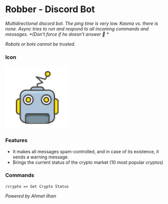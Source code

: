 # Robber - Discord Bot

_Multidirectional discord bot. The ping time is very low. Kasma vs. there is none. Async tries to run and respond to all incoming commands and messages. *(Don't force if he doesn't answer 🤖 *_

_*Robots or bots cannot be trusted.*_

### Icon

<img src="./assets/icon.png" alt="drawing" width="200"/>

### Features

- It makes all messages spam-controlled, and in case of its existence, it sends a warning message.
- Brings the current status of the crypto market (10 most popular cryptos)

### Commands

    /crypto => Get Crypto Status

_Powered by Ahmet ilhan_
